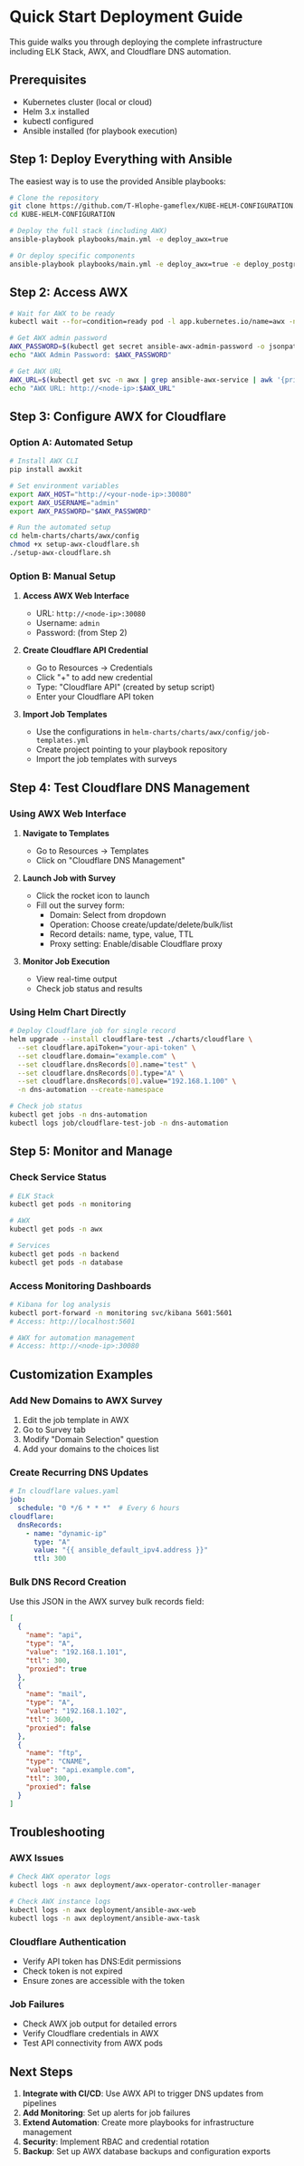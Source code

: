 # Quick Start Deployment Guide

This guide walks you through deploying the complete infrastructure including ELK Stack, AWX, and Cloudflare DNS automation.

## Prerequisites

- Kubernetes cluster (local or cloud)
- Helm 3.x installed
- kubectl configured
- Ansible installed (for playbook execution)

## Step 1: Deploy Everything with Ansible

The easiest way is to use the provided Ansible playbooks:

```bash
# Clone the repository
git clone https://github.com/T-Hlophe-gameflex/KUBE-HELM-CONFIGURATION.git
cd KUBE-HELM-CONFIGURATION

# Deploy the full stack (including AWX)
ansible-playbook playbooks/main.yml -e deploy_awx=true

# Or deploy specific components
ansible-playbook playbooks/main.yml -e deploy_awx=true -e deploy_postgres=true -e deploy_metallb=true
```

## Step 2: Access AWX

```bash
# Wait for AWX to be ready
kubectl wait --for=condition=ready pod -l app.kubernetes.io/name=awx -n awx --timeout=600s

# Get AWX admin password
AWX_PASSWORD=$(kubectl get secret ansible-awx-admin-password -o jsonpath="{.data.password}" -n awx | base64 --decode)
echo "AWX Admin Password: $AWX_PASSWORD"

# Get AWX URL
AWX_URL=$(kubectl get svc -n awx | grep ansible-awx-service | awk '{print $5}' | sed 's/:/ /')
echo "AWX URL: http://<node-ip>:$AWX_URL"
```

## Step 3: Configure AWX for Cloudflare

### Option A: Automated Setup

```bash
# Install AWX CLI
pip install awxkit

# Set environment variables
export AWX_HOST="http://<your-node-ip>:30080"
export AWX_USERNAME="admin"
export AWX_PASSWORD="$AWX_PASSWORD"

# Run the automated setup
cd helm-charts/charts/awx/config
chmod +x setup-awx-cloudflare.sh
./setup-awx-cloudflare.sh
```

### Option B: Manual Setup

1. **Access AWX Web Interface**
   - URL: `http://<node-ip>:30080`
   - Username: `admin`
   - Password: (from Step 2)

2. **Create Cloudflare API Credential**
   - Go to Resources → Credentials
   - Click "+" to add new credential
   - Type: "Cloudflare API" (created by setup script)
   - Enter your Cloudflare API token

3. **Import Job Templates**
   - Use the configurations in `helm-charts/charts/awx/config/job-templates.yml`
   - Create project pointing to your playbook repository
   - Import the job templates with surveys

## Step 4: Test Cloudflare DNS Management

### Using AWX Web Interface

1. **Navigate to Templates**
   - Go to Resources → Templates
   - Click on "Cloudflare DNS Management"

2. **Launch Job with Survey**
   - Click the rocket icon to launch
   - Fill out the survey form:
     - Domain: Select from dropdown
     - Operation: Choose create/update/delete/bulk/list
     - Record details: name, type, value, TTL
     - Proxy setting: Enable/disable Cloudflare proxy

3. **Monitor Job Execution**
   - View real-time output
   - Check job status and results

### Using Helm Chart Directly

```bash
# Deploy Cloudflare job for single record
helm upgrade --install cloudflare-test ./charts/cloudflare \
  --set cloudflare.apiToken="your-api-token" \
  --set cloudflare.domain="example.com" \
  --set cloudflare.dnsRecords[0].name="test" \
  --set cloudflare.dnsRecords[0].type="A" \
  --set cloudflare.dnsRecords[0].value="192.168.1.100" \
  -n dns-automation --create-namespace

# Check job status
kubectl get jobs -n dns-automation
kubectl logs job/cloudflare-test-job -n dns-automation
```

## Step 5: Monitor and Manage

### Check Service Status
```bash
# ELK Stack
kubectl get pods -n monitoring

# AWX
kubectl get pods -n awx

# Services
kubectl get pods -n backend
kubectl get pods -n database
```

### Access Monitoring Dashboards
```bash
# Kibana for log analysis
kubectl port-forward -n monitoring svc/kibana 5601:5601
# Access: http://localhost:5601

# AWX for automation management
# Access: http://<node-ip>:30080
```

## Customization Examples

### Add New Domains to AWX Survey

1. Edit the job template in AWX
2. Go to Survey tab
3. Modify "Domain Selection" question
4. Add your domains to the choices list

### Create Recurring DNS Updates

```yaml
# In cloudflare values.yaml
job:
  schedule: "0 */6 * * *"  # Every 6 hours
cloudflare:
  dnsRecords:
    - name: "dynamic-ip"
      type: "A"
      value: "{{ ansible_default_ipv4.address }}"
      ttl: 300
```

### Bulk DNS Record Creation

Use this JSON in the AWX survey bulk records field:

```json
[
  {
    "name": "api",
    "type": "A",
    "value": "192.168.1.101",
    "ttl": 300,
    "proxied": true
  },
  {
    "name": "mail",
    "type": "A",
    "value": "192.168.1.102",
    "ttl": 3600,
    "proxied": false
  },
  {
    "name": "ftp",
    "type": "CNAME",
    "value": "api.example.com",
    "ttl": 300,
    "proxied": false
  }
]
```

## Troubleshooting

### AWX Issues
```bash
# Check AWX operator logs
kubectl logs -n awx deployment/awx-operator-controller-manager

# Check AWX instance logs
kubectl logs -n awx deployment/ansible-awx-web
kubectl logs -n awx deployment/ansible-awx-task
```

### Cloudflare Authentication
- Verify API token has DNS:Edit permissions
- Check token is not expired
- Ensure zones are accessible with the token

### Job Failures
- Check AWX job output for detailed errors
- Verify Cloudflare credentials in AWX
- Test API connectivity from AWX pods

## Next Steps

1. **Integrate with CI/CD**: Use AWX API to trigger DNS updates from pipelines
2. **Add Monitoring**: Set up alerts for job failures
3. **Extend Automation**: Create more playbooks for infrastructure management
4. **Security**: Implement RBAC and credential rotation
5. **Backup**: Set up AWX database backups and configuration exports